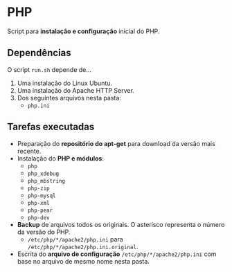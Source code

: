 # PHP

Script para **instalação e configuração** inicial do PHP.

## Dependências

O script `run.sh` depende de...

1. Uma instalação do Linux Ubuntu.
2. Uma instalação do Apache HTTP Server.
3. Dos seguintes arquivos nesta pasta:
   - `php.ini`

## Tarefas executadas

- Preparação do **repositório do apt-get** para download da versão mais recente.
- Instalação do **PHP e módulos**:
  - `php`
  - `php_xdebug`
  - `php_mbstring`
  - `php-zip`
  - `php-mysql`
  - `php-xml`
  - `php-pear`
  - `php-dev`
- **Backup** de arquivos todos os originais. O asterísco representa o número da versão do PHP.
  - `/etc/php/*/apache2/php.ini` para `/etc/php/*/apache2/php.ini.original`.
- Escrita do **arquivo de configuração** `/etc/php/*/apache2/php.ini` com base no arquivo de mesmo nome nesta pasta.
